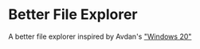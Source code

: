 # Better File Explorer
A better file explorer inspired by Avdan's ["Windows 20"](https://www.youtube.com/watch?v=sLib5QX9qMw&t=41s)
